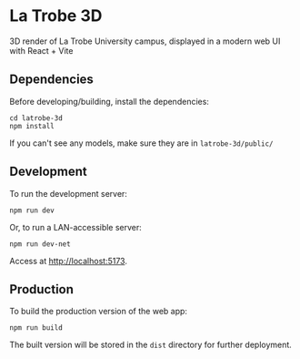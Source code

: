 # La Trobe 3D

3D render of La Trobe University campus, displayed in a modern web UI with React + Vite

## Dependencies
Before developing/building, install the dependencies:
```
cd latrobe-3d
npm install
```
If you can't see any models, make sure they are in `latrobe-3d/public/`

## Development
To run the development server:
```
npm run dev
```
Or, to run a LAN-accessible server:
```
npm run dev-net
```
Access at [http://localhost:5173](http://localhost:5173).

## Production
To build the production version of the web app:
```
npm run build
```

The built version will be stored in the `dist` directory for further deployment.
